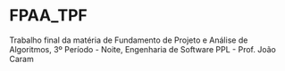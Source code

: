 # FPAA_TPF
Trabalho final da matéria de Fundamento de Projeto e Análise de Algoritmos, 3º Período - Noite, Engenharia de Software PPL - Prof. João Caram
